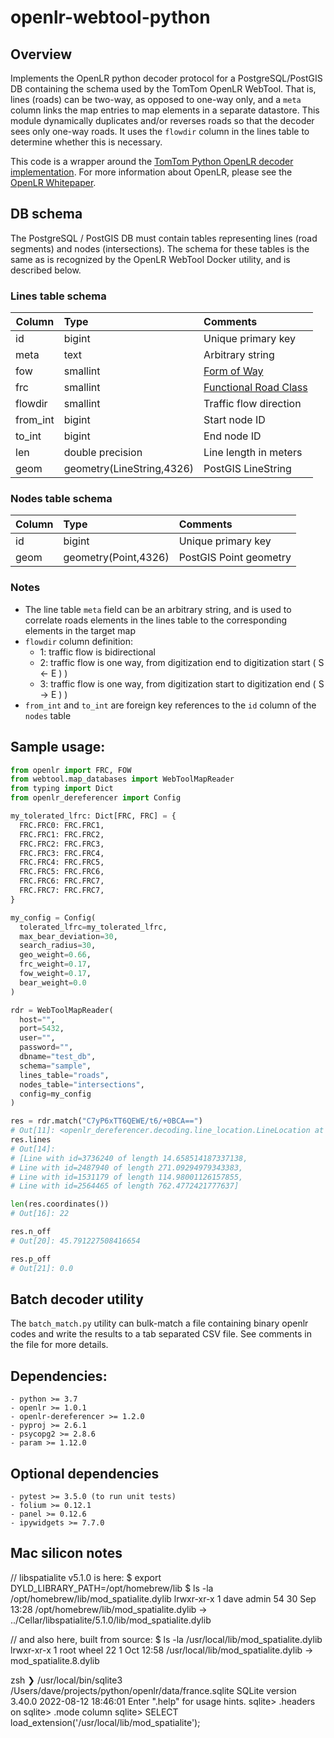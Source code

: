# openlr-webtool-python
## Overview
Implements the OpenLR python decoder protocol for a PostgreSQL/PostGIS
DB containing the schema used by the TomTom OpenLR WebTool.  That is, 
lines (roads) can be two-way, as opposed to one-way only, and a `meta` 
column links the map entries to map elements in a separate datastore.  This
module dynamically duplicates and/or reverses roads so that the decoder
sees only one-way roads. It uses the `flowdir` column in the lines table
to determine whether this is necessary.

This code is a wrapper around the [TomTom Python OpenLR decoder implementation](https://github.com/tomtom-international/openlr-dereferencer-python).  For more information about OpenLR, please see the [OpenLR Whitepaper](https://www.openlr-association.com/fileadmin/user_upload/openlr-whitepaper_v1.5.pdf).

## DB schema 
The PostgreSQL / PostGIS DB must contain tables representing lines (road segments) and nodes (intersections).  The schema for these tables is the same as is recognized by the OpenLR WebTool Docker utility, and is described below.  

### Lines table schema
| Column    |           Type            | Comments               |
| --------- |:--------------------------|:-----------------------|
|  id       | bigint                    | Unique primary key     |
|  meta     | text                      | Arbitrary string       |
|  fow      | smallint                  | [Form of Way](https://www.openlr-association.com/fileadmin/user_upload/openlr-whitepaper_v1.5.pdf#page=32) |
|  frc      | smallint                  | [Functional Road Class](https://www.openlr-association.com/fileadmin/user_upload/openlr-whitepaper_v1.5.pdf#page=31)  |
|  flowdir  | smallint                  | Traffic flow direction |
|  from_int | bigint                    | Start node ID          |
|  to_int   | bigint                    | End node ID            | 
|  len      | double precision          | Line length in meters  |
|  geom     | geometry(LineString,4326) | PostGIS LineString     | 


### Nodes table schema
| Column    |           Type            | Comments               |
| --------- |:--------------------------|:-----------------------|
|  id       | bigint                    | Unique primary key     |
|  geom     | geometry(Point,4326)      | PostGIS Point geometry | 

### Notes
- The line table `meta` field can be an arbitrary string, and is used to correlate roads elements in the lines table to the corresponding elements in the target map
- `flowdir` column definition:
    - 1: traffic flow is bidirectional
    - 2:  traffic flow is one way, from digitization end to digitization start ( S <- E ) )
    - 3:  traffic flow is one way, from digitization start to digitization end ( S -> E ) )
- `from_int` and `to_int` are foreign key references to the `id` column of the `nodes` table 

## Sample usage:

```python
from openlr import FRC, FOW
from webtool.map_databases import WebToolMapReader
from typing import Dict
from openlr_dereferencer import Config

my_tolerated_lfrc: Dict[FRC, FRC] = {
  FRC.FRC0: FRC.FRC1,
  FRC.FRC1: FRC.FRC2,
  FRC.FRC2: FRC.FRC3,
  FRC.FRC3: FRC.FRC4,
  FRC.FRC4: FRC.FRC5,
  FRC.FRC5: FRC.FRC6,
  FRC.FRC6: FRC.FRC7,
  FRC.FRC7: FRC.FRC7,
}

my_config = Config(
  tolerated_lfrc=my_tolerated_lfrc,
  max_bear_deviation=30,
  search_radius=30,
  geo_weight=0.66,
  frc_weight=0.17,
  fow_weight=0.17,
  bear_weight=0.0
)

rdr = WebToolMapReader(
  host="",
  port=5432,
  user="",
  password="",
  dbname="test_db",
  schema="sample",
  lines_table="roads",
  nodes_table="intersections",
  config=my_config
)

res = rdr.match("C7yP6xTT6QEWE/t6/+0BCA==")
# Out[11]: <openlr_dereferencer.decoding.line_location.LineLocation at 0x7fae582721c0>
res.lines
# Out[14]:
# [Line with id=3736240 of length 14.658514187337138,
# Line with id=2487940 of length 271.09294979343383,
# Line with id=1531179 of length 114.98001126157855,
# Line with id=2564465 of length 762.4772421777637]

len(res.coordinates())
# Out[16]: 22

res.n_off
# Out[20]: 45.791227508416654

res.p_off
# Out[21]: 0.0

```

## Batch decoder utility
The `batch_match.py` utility can bulk-match a file containing binary openlr codes and 
write the results to a tab separated CSV file.  See comments in the file for more details.

## Dependencies:
    - python >= 3.7
    - openlr >= 1.0.1
    - openlr-dereferencer >= 1.2.0
    - pyproj >= 2.6.1
    - psycopg2 >= 2.8.6
    - param >= 1.12.0
## Optional dependencies
    - pytest >= 3.5.0 (to run unit tests)
    - folium >= 0.12.1
    - panel >= 0.12.6
    - ipywidgets >= 7.7.0

## Mac silicon notes
  // libspatialite v5.1.0 is here:
  $ export DYLD_LIBRARY_PATH=/opt/homebrew/lib
  $ ls -la /opt/homebrew/lib/mod_spatialite.dylib
  lrwxr-xr-x  1 dave  admin  54 30 Sep 13:28 /opt/homebrew/lib/mod_spatialite.dylib -> ../Cellar/libspatialite/5.1.0/lib/mod_spatialite.dylib
  
  // and also here, built from source:
  $ ls -la /usr/local/lib/mod_spatialite.dylib
  lrwxr-xr-x  1 root  wheel  22  1 Oct 12:58 /usr/local/lib/mod_spatialite.dylib -> mod_spatialite.8.dylib

  zsh ❯ /usr/local/bin/sqlite3 /Users/dave/projects/python/openlr/data/france.sqlite
  SQLite version 3.40.0 2022-08-12 18:46:01
  Enter ".help" for usage hints.
  sqlite> .headers on
  sqlite> .mode column
  sqlite> SELECT load_extension('/usr/local/lib/mod_spatialite');
